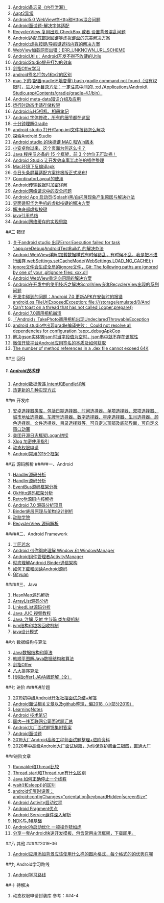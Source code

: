 1. [Android备忘录《内存泄漏》](https://juejin.im/post/5b2083196fb9a01e28623300)
2. [Aapt2异常](https://blog.csdn.net/qq_29760591/article/details/78351004)
3. [Android5.0 WebView中Http和Https混合问题](https://blog.csdn.net/u011904605/article/details/78652332)
4.  [Android面试题-解决字体适配](https://www.jianshu.com/p/33d499170e25)
5.  [RecyclerView 复用出现 CheckBox 或者 设置背景混乱问题](https://blog.csdn.net/u011164565/article/details/52096716)
6.  [Android适配底部返回键等虚拟键盘的完美解决方案](https://blog.csdn.net/c15522627353/article/details/52452490)
7.   [Android:虚拟按键/导航键遮挡内容的解决方案](https://www.jianshu.com/p/97b6fa8c92b6)
8.  [WebView加载网页出错：ERR_UNKNOWN_URL_SCHEME](https://blog.csdn.net/CSDN472651883/article/details/78951642)
9.  [AndroidUtils：Android开发不得不收藏的Utils](https://blog.csdn.net/qq_35228658/article/details/54987794)
10.  [AndroidStudio提升打包的效率](https://blog.csdn.net/caihongdao123/article/details/52086059)
11.  [剑指Offer学习](https://blog.csdn.net/DERRANTCM/article/details/46887821)
12.  [android签名打包v1和v2的区别](https://blog.csdn.net/willba/article/details/78885966)
13.  [mac 下的(配置gradle环境变量) bash gradle command not found（没有权限时，进入bin目录方法：一定注意中间的\    :cd /Applications/Android\ Studio.app/Contents/gradle/gradle-4.1/bin）](https://blog.csdn.net/u013424496/article/details/52684213)
14.  [Android meta-data知识介绍及应用](https://www.jianshu.com/p/d0d82e5d66f6)
15.  [运行时动态申请存储权限](https://blog.csdn.net/xusiquan12/article/details/79234669)
16.  [Android与H5相机、相册笔记](https://blog.csdn.net/xufei5789651/article/details/71422807)
17.  [Android 字体修改，所有的细节都在这里](https://www.cnblogs.com/plokmju/p/7570603.html)
18.  [十分钟理解Gradle](https://www.cnblogs.com/Bonker/p/5619458.html)
19.  [android studio 打开时app.iml文件报错怎么解决](https://zhidao.baidu.com/question/437551621449447284.html)
20.  [探索Android Studio](https://www.jianshu.com/u/d139dc296b82)
21.  [Android studio 的快捷键 MAC 和Win版本](https://blog.csdn.net/zq019/article/details/54618185)
22.  [小安卓你过来，这个页面为何这么卡？ ](https://mp.weixin.qq.com/s/JE2QCRrlCIamvthfPhnExw)
23.  [Java 程序员必备的 15 个框架，前 3 个地位无可动摇！ ](https://mp.weixin.qq.com/s?__biz=MzA5MzY4NTQwMA==&mid=2651007079&idx=1&sn=2c9f4cdc882e20ad82b26da45cc48070&chksm=8bad9b90bcda12869e442efa7db6b994b32602d44f89334c592b75eda9b1c4be145fcfb28576&scene=21#wechat_redirect)
24.  [Android Studio 让开发效率事半功倍的插件整理](https://juejin.im/post/5bbda0df5188255c7b16a2a1)
25.  [Mac环境下反编译apk](https://www.jianshu.com/p/dda9ff90a3c5)
26.  [今日头条屏幕适配方案终极版正式发布!](https://www.jianshu.com/p/4aa23d69d481)
27.  [CoordinatorLayout的使用](https://blog.csdn.net/victor_fang/article/list/2?t=1&)
28.  [Android传输数据时加密详解](https://blog.csdn.net/fengltxx/article/details/53049466)
29.  [Android网络请求中的安全问题](https://blog.csdn.net/mayqlzu/article/details/52690622)
30.  [Android App 启动页(Splash)黑/白闪屏现象产生原因与解决办法](https://blog.csdn.net/zivensonice/article/details/51691136)
31.  [界面适配华为手机的虚拟按键的解决方案](https://blog.csdn.net/wzhseu/article/details/58117424)
32.  [解决底部虚拟按键](https://blog.csdn.net/c15522627353/article/details/52452490)
33.  [java引用总结](https://www.cnblogs.com/skywang12345/p/3154474.html)
34.  [Android网络缓存的实现思路](https://www.cnblogs.com/mfmdaoyou/p/7352764.html)



##二  错误
1.  [关于android studio 出现Error:Execution failed for task ':app:preDebugAndroidTestBuild'. 的解决办法](https://blog.csdn.net/leansmall/article/details/80513769)
2.  [Android WebView详解(加载数据样式有时候错乱，有时候不乱，我是把不进行缓存        webSettings.setCacheMode(WebSettings.LOAD_NO_CACHE);)](https://blog.csdn.net/li_y_w/article/details/70767929)
3.  [ignore文件会生成全局的ignore文件，Git: The following paths are ignored by one of your .gitignore files: xxx.dll](https://blog.csdn.net/lingyanpi/article/details/71724282?locationNum=15&fps=1)
4.  [Android WebView重定向问题的解决方案](https://www.cnblogs.com/zimengfang/p/6183869.html)
5.  [Android在开发中的使用技巧之解决ScrollView嵌套RecyclerView出现的系列问题](https://www.jianshu.com/p/98f2fcfb0e22)
6.  [开发中碰到的问题：Android 7.0 更新APK在安装时的报错 android.os.FileUriExposedException: file:///storage/emulated/0/And](https://blog.csdn.net/qq_24852599/article/details/72539523)
7.  [Can't toast on a thread that has not called Looper.prepare()](https://www.jianshu.com/p/4551734b3c21)
8.  [Android 7.0调用相机崩溃](https://blog.csdn.net/huangxiaoguo1/article/details/52830015)
9.  [「Android」TakePhoto调用相机出现UndeclaredThrowableException](https://www.jianshu.com/p/e1dac53baf82)
10.  [android studio中出现gradle编译失败： Could not resolve all dependencies for configuration ':app:_debugApkCop](https://blog.csdn.net/qq_14902389/article/details/78455756)
11.  [解决gson实体转json时当字段值为空时，json串中就不存在该属性](https://blog.csdn.net/jingtianyiyi/article/details/49509507)
12.  [微信开放平台Android应用签名的本质及如何获取](https://blog.csdn.net/github_2011/article/details/60966976)
13.  [The number of method references in a .dex file cannot exceed 64K](https://www.jianshu.com/p/ac39ef8ed3e6)






##三  回归
#####  1.  [Android技术栈](https://www.jianshu.com/nb/28803295)
1. [Android数据传递 Intent和Bundle详解](https://blog.csdn.net/qq_26385187/article/details/50331137)
2. [热更新的几种实现方式](https://www.jianshu.com/p/3bd95bd5c61b)

##四  开发库
1. [安卓选择器类库，包括日期选择器、时间选择器、单项选择器、双项选择器、城市地址选择器、车牌号选择器、数字选择器、星座选择器、生肖选择器、颜色选择器、文件选择器、目录选择器等，可自定义顶部及底部界面，可自定义窗口动画](https://github.com/gzu-liyujiang/AndroidPicker)
2. [美团开源日志框架Logan初探](https://blog.csdn.net/u013762572/article/details/83118534)
3. [Xlog 加密使用指引](https://github.com/Tencent/mars/wiki/Mars-Android-%E6%8E%A5%E5%8F%A3%E8%AF%A6%E7%BB%86%E8%AF%B4%E6%98%8E)
4. [动态权限申请](https://github.com/soulqw/SoulPermission)
5. [Android常用的15个框架](https://blog.csdn.net/congmingyizhiha/article/details/70011020)

##五  源码解析
#####一、Android

1. [Handler源码分析](https://blog.csdn.net/qq_37321098/article/details/81535449)
2. [Handler源码分析](https://v.qq.com/x/search/?q=handler源码解析&stag=0&smartbox_ab=)
3. [EventBus源码框架分析](https://www.bilibili.com/video/av22119019?from=search&seid=16459437628516970951)
4. [OkHttp源码框架分析](https://www.bilibili.com/video/av22119019?from=search&seid=16459437628516970951)
5. [Retrofit源码内核解析](https://www.bilibili.com/video/av43206478?from=search&seid=9708557762615355890)
6. [Android 7.0 源码分析项目](https://juejin.im/post/5a936c5a6fb9a0633229ca74?utm_source=gold_browser_extension)
7. [Binder底层原理与架构设计剖析](http://www.iqiyi.com/w_19rulmhw55.html)
8. [动脑学院](http://www.iqiyi.com/u/2089941007/videos)
9. [RecyclerView 源码解析](https://juejin.im/entry/586a12c5128fe10057037fba)

 
#####二、Android Framework

1. [工匠若水](https://blog.csdn.net/yanbober)
2. [Android 带你彻底理解 Window 和 WindowManager](https://blog.csdn.net/yhaolpz/article/details/68936932)
3. [Android组件管理者ActivityManager](https://juejin.im/post/5a38eef3f265da430e4f4959)
4. [彻底理解Android Binder通信架构](http://gityuan.com/2016/09/04/binder-start-service/)
4. [如何下载和阅读Android源码](https://juejin.im/post/59ec35f8f265da4307026b79)
5. [Gityuan](http://gityuan.com/)

#####三、Java
1. [HasnMap源码解析](https://www.bilibili.com/video/av48144058/?p=527)
2. [ArrayList源码分析](https://www.bilibili.com/video/av48144058/?p=527)
3. [LinkedList源码分析](https://www.bilibili.com/video/av48144058/?p=527)
4. [Java JUC 视频教程](https://www.bilibili.com/video/av51530708?from=search&seid=3650039072219955848)
5. [Java_注解 反射 字节码 类加载机制](https://www.bilibili.com/video/av29578196?from=search&seid=1813354331992843275)
6. [jvm结构和垃圾回收机制](https://www.bilibili.com/video/av62904698?from=search&seid=6736031050104213865)
7. [java设计模式](https://www.bilibili.com/video/av57936239?from=search&seid=14360234008469464765)
	


##六  数据结构与算法

1. [Java数据结构和算法](https://www.cnblogs.com/ysocean/tag/Java%E6%95%B0%E6%8D%AE%E7%BB%93%E6%9E%84%E5%92%8C%E7%AE%97%E6%B3%95/)
2. [韩顺平图解Java数据结构和算法](https://www.bilibili.com/video/av54029771?from=search&seid=3340658295622560152)
2. [剑指Offer](https://github.com/Jack-Cherish/LeetCode)
3. [八大排序算法](https://github.com/Jack-Cherish/Algorithm)
4. [[剑指offer] JAVA版题解（全）](https://yq.aliyun.com/articles/642728)

 

##七  进阶
####进阶题
1. [2019初中级Android开发社招面试总结+解答](https://juejin.im/post/5c81db916fb9a049d37fe6a1)
2. [Android面试相关文章以及github整理，偏2018（小部分2019）](https://www.jianshu.com/p/20754b1adb4d)
3. [LearningNotes](https://github.com/francistao/LearningNotes)
4. [Android 技术笔记](https://github.com/jeanboydev/Android-ReadTheFuckingSourceCode)
5. [国内一线互联网公司面试题汇总](https://github.com/AweiLoveAndroid/CommonDevKnowledge/blob/master/interview/summary.md)
6. [Android大厂面试题锦集附答案](https://mp.weixin.qq.com/s/fz8wcE13N96SQ1MwQL-tNQ)
7. [Android面试题](https://mp.weixin.qq.com/s/zRSultic6T0XQp1EJw1p2Q)
8. [2019大厂Android高级工程师面试题整理+进阶资料](https://www.jianshu.com/p/e6702d61eec9)
9. [2020年中高级Android大厂面试秘籍，为你保驾护航金三银四，直通大厂](https://juejin.im/post/5e5b50eb6fb9a07cae136773)



###进阶文章
1. [Runnable和Thread比较](https://www.jianshu.com/p/9c9a11092f26)
2. [Thread.start和Thread.run有什么区别](https://blog.csdn.net/perfect_red/article/details/81350126)
3. [Java 如何正确停止一个线程](https://www.cnblogs.com/dsj2016/p/7678553.html)
4. [wait()和sleep()的区别](https://blog.csdn.net/qiuchaoxi/article/details/79837568)
5. [android切屏时设置：android:configChanges="orientation|keyboardHidden|screenSize"](https://blog.csdn.net/boguesfei/article/details/80395433)
6. [Android Activity启动过程](https://blog.csdn.net/qq_30379689/article/details/79611217)
7. [Android Fragment优点](https://www.cnblogs.com/shaweng/p/3918985.html)
8. [Android Service组件深入解析](https://www.cnblogs.com/smyhvae/p/4070518.html)
9. [NDK与JNI基础](https://www.jianshu.com/p/87ce6f565d37)
10. [Android冷启动优化 一顿操作猛如虎](https://mp.weixin.qq.com/s/UlM2P4oA6DXOoiPLUNMvjw)
11. [分享一套Android快速开发模板，包含常用主流框架，下载即用。](http://www.jcodecraeer.com/a/anzhuokaifa/androidkaifa/2019/0222/12658.html)




##八  其他
#####2019-06
1. [Android应用添加背景应该使用什么样的图片格式，每个格式的的优势在哪](https://zhidao.baidu.com/question/1834665662769796900.html)


##九   Android学习路线
1. [Android学习路线](https://mp.weixin.qq.com/s/1gMExt_7QOZnAXRjjya7_g)


##十  待解决
1. 动态权限申请封装库       参考：##4-4




